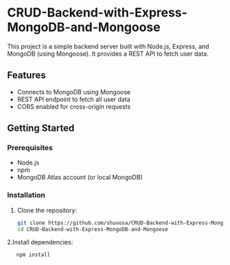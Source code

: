 # CRUD-Backend-with-Express-MongoDB-and-Mongoose



This project is a simple backend server built with Node.js, Express, and MongoDB (using Mongoose). It provides a REST API to fetch user data.

## Features

- Connects to MongoDB using Mongoose
- REST API endpoint to fetch all user data
- CORS enabled for cross-origin requests

## Getting Started

### Prerequisites

- Node.js
- npm
- MongoDB Atlas account (or local MongoDB)

### Installation

1. Clone the repository:
   ```sh
   git clone https://github.com/shuvosa/CRUD-Backend-with-Express-MongoDB-and-Mongoose.git
   cd CRUD-Backend-with-Express-MongoDB-and-Mongoose
2.Install dependencies:
  ```sh
     npm install



